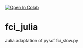 [![Open In Colab](https://colab.research.google.com/assets/colab-badge.svg)](https://colab.research.google.com/drive/1qbe7BHwJxQGZojwdFPtJ2UOXKItBw1SR#scrollTo=wfNZMIg1eZE5)
              

# fci_julia
Julia adaptation of pyscf fci_slow.py

              
    

            
